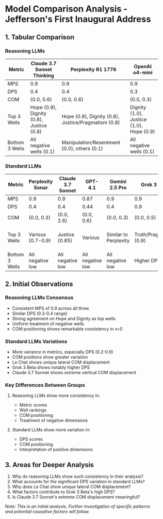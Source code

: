 # Model Comparison Analysis - Jefferson's First Inaugural Address

## 1. Tabular Comparison

### Reasoning LLMs

| Metric | Claude 3.7 Sonnet Thinking | Perplexity R1 1776 | OpenAI o4-mini |
|--------|---------------------------|-------------------|----------------|
| MPS | 0.9 | 0.9 | 0.9 |
| DPS | 0.4 | 0.4 | 0.3 |
| COM | (0.0, 0.6) | (0.0, 0.6) | (0.0, 0.3) |
| Top 3 Wells | Hope (0.9), Dignity (0.8), Justice (0.8) | Hope (0.9), Dignity (0.8), Justice/Pragmatism (0.8) | Dignity (1.0), Justice (1.0), Hope (0.9) |
| Bottom 3 Wells | All negative wells (0.1) | Manipulation/Resentment (0.0), others (0.1) | All negative wells (0.1) |

### Standard LLMs

| Metric | Perplexity Sonar | Claude 3.7 Sonnet | GPT-4.1 | Gemini 2.5 Pro | Grok 3 Beta | Le Chat |
|--------|-----------------|------------------|---------|----------------|------------|----------|
| MPS | 0.9 | 0.9 | 0.87 | 0.9 | 0.9 | 0.8 |
| DPS | 0.4 | 0.4 | 0.44 | 0.4 | 0.9 | 0.2 |
| COM | (0.0, 0.3) | (0.0, 2.6) | (0.0, 0.6) | (0.0, 0.3) | (0.0, 0.5) | (0.5, 0.5) |
| Top 3 Wells | Various (0.7-0.9) | Justice (0.85) | Various | Similar to Perplexity | Truth/Pragmatism (0.9) | Dignity (0.9), Truth/Hope (0.8) |
| Bottom 3 Wells | All negative low | All negative low | All negative low | All negative low | Higher DPS (0.9) | All negative (0.1) |

## 2. Initial Observations

### Reasoning LLMs Consensus
- Consistent MPS of 0.9 across all three
- Similar DPS (0.3-0.4 range)
- Strong agreement on Hope and Dignity as top wells
- Uniform treatment of negative wells
- COM positioning shows remarkable consistency in x=0

### Standard LLMs Variations
- More variance in metrics, especially DPS (0.2-0.9)
- COM positions show greater variation
- Le Chat shows unique lateral COM displacement
- Grok 3 Beta shows notably higher DPS
- Claude 3.7 Sonnet shows extreme vertical COM displacement

### Key Differences Between Groups
1. Reasoning LLMs show more consistency in:
   - Metric scores
   - Well rankings
   - COM positioning
   - Treatment of negative dimensions

2. Standard LLMs show more variation in:
   - DPS scores
   - COM positioning
   - Interpretation of positive dimensions

## 3. Areas for Deeper Analysis

1. Why do reasoning LLMs show such consistency in their analysis?
2. What accounts for the significant DPS variation in standard LLMs?
3. Why does Le Chat show unique lateral COM displacement?
4. What factors contribute to Grok 3 Beta's high DPS?
5. Is Claude 3.7 Sonnet's extreme COM displacement meaningful?

*Note: This is an initial analysis. Further investigation of specific patterns and potential causative factors will follow.* 